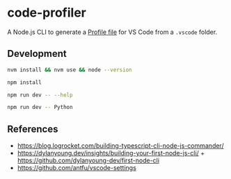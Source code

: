 # code-profiler

A Node.js CLI to generate a [Profile file](https://code.visualstudio.com/updates/v1_75#_profiles) for VS Code from a `.vscode` folder.

## Development

```bash
nvm install && nvm use && node --version
```

```bash
npm install
```

```bash
npm run dev -- --help
```

```bash
npm run dev -- Python
```

## References

- https://blog.logrocket.com/building-typescript-cli-node-js-commander/
- https://dylanyoung.dev/insights/building-your-first-node-js-cli/ + https://github.com/dylanyoung-dev/first-node-cli
- https://github.com/antfu/vscode-settings
